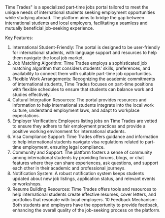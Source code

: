 Time Trades" is a specialized part-time jobs portal tailored to meet the unique needs of international students seeking employment opportunities while studying abroad. The platform aims to bridge the gap between international students and local employers, facilitating a seamless and mutually beneficial job-seeking experience.

Key Features:
1. International Student-Friendly: The portal is designed to be user-friendly for international students, with language support and resources to help them navigate the local job market.
2. Job Matching Algorithm: Time Trades employs a sophisticated job matching algorithm that considers students' skills, preferences, and availability to connect them with suitable part-time job opportunities.
3. Flexible Work Arrangements: Recognizing the academic commitments of international students, Time Trades focuses on part-time positions with flexible schedules to ensure that students can balance work and studies effectively.
4. Cultural Integration Resources: The portal provides resources and information to help international students integrate into the local work culture, understand employment laws, and adapt to workplace expectations.
5. Employer Verification: Employers listing jobs on Time Trades are vetted to ensure they adhere to fair employment practices and provide a positive working environment for international students.
6. Visa Compliance Support: Time Trades offers guidance and information to help international students navigate visa regulations related to part-time employment, ensuring legal compliance.
7. Community and Support: The platform fosters a sense of community among international students by providing forums, blogs, or chat features where they can share experiences, ask questions, and support each other in their academic and professional journeys.
8. Notification System: A robust notification system keeps students updated about new job listings, application status, and relevant events or workshops.
9. Resume Building Resources: Time Trades offers tools and resources to help international students create effective resumes, cover letters, and portfolios that resonate with local employers.
10.Feedback Mechanism: Both students and employers have the opportunity to provide feedback, enhancing the overall quality of the job-seeking process on the platform.
